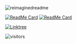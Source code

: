 <img src="https://myreadme.vercel.app/api/embed/badhri-hari?panels=userstatistics,toprepositories,toplanguages,commitgraph" alt="reimaginedreadme" />

[![ReadMe Card](https://github-readme-stats.vercel.app/api/pin/?username=badhri-hari&repo=shoreguardians-website)](https://github.com/badhri-hari/shoreguardians-website)
[![ReadMe Card](https://github-readme-stats.vercel.app/api/pin/?username=badhri-hari&repo=interactive-map-project)](https://github.com/badhri-hari/interactive-map-project)

<a href="https://linktr.ee/badhrihari" target="_blank"><img src="https://img.shields.io/badge/Go%20to%20my%20Linktree-#d2e823" alt="Linktree"></a>

![visitors](https://visitor-badge.laobi.icu/badge?page_id=badhri-hari.badhri-hari)
